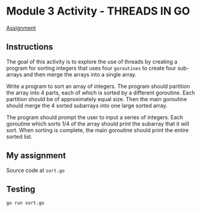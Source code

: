 # Module 3 Activity - THREADS IN GO

[Assignment](https://www.coursera.org/learn/golang-concurrency/peer/meeiu/module-3-activity)

## Instructions

The goal of this activity is to explore the use of threads by creating a program for sorting integers that uses four `goroutines` to create four sub-arrays and then merge the arrays into a single array.

Write a program to sort an array of integers. The program should partition the array into 4 parts, each of which is sorted by a different goroutine. Each partition should be of approximately equal size. Then the main goroutine should merge the 4 sorted subarrays into one large sorted array.

The program should prompt the user to input a series of integers. Each goroutine which sorts 1/4 of the array should print the subarray that it will sort. When sorting is complete, the main goroutine should print the entire sorted list.

## My assignment

Source code at `sort.go`

## Testing

```text
go run sort.go
```
